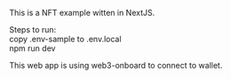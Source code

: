 This is a NFT example witten in NextJS.  

Steps to run:  
copy .env-sample to .env.local  
npm run dev

This web app is using web3-onboard to connect to wallet.